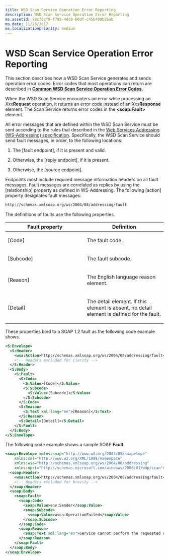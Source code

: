 ```yaml
---
title: WSD Scan Service Operation Error Reporting
description: WSD Scan Service Operation Error Reporting
ms.assetid: 78cf0cf9-f792-4dc9-b0df-c45b408b85ab
ms.date: 11/28/2017
ms.localizationpriority: medium
---
```


# WSD Scan Service Operation Error Reporting


This section describes how a WSD Scan Service generates and sends operation error codes. Error codes that most operations can return are described in [**Common WSD Scan Service Operation Error Codes**](common-wsd-scan-service-operation-error-codes.md).

When the WSD Scan Service encounters an error while processing an *Xxx***Request** operation, it returns an error code instead of an *Xxx***Response** element. The Scan Service returns error codes in the **&lt;soap:Fault&gt;** element.

All error messages that are defined within the WSD Scan Service must be sent according to the rules that described in the [Web Services Addressing (WS-Addressing) specification](https://go.microsoft.com/fwlink/p/?linkid=70144). Specifically, the WSD Scan Service should send fault messages, in order, to the following locations:

1.  The \[fault endpoint\], if it is present and valid.

2.  Otherwise, the \[reply endpoint\], if it is present.

3.  Otherwise, the \[source endpoint\].

Endpoints must include required message information headers on all fault messages. Fault messages are correlated as replies by using the \[relationship\] property as defined in WS-Addressing. The following \[action\] property designates fault messages:

```xml
http://schemas.xmlsoap.org/ws/2004/08/addressing/fault
```

The definitions of faults use the following properties.

<table>
<colgroup>
<col width="50%" />
<col width="50%" />
</colgroup>
<thead>
<tr class="header">
<th>Fault property</th>
<th>Definition</th>
</tr>
</thead>
<tbody>
<tr class="odd">
<td><p>[Code]</p></td>
<td><p>The fault code.</p></td>
</tr>
<tr class="even">
<td><p>[Subcode]</p></td>
<td><p>The fault subcode.</p></td>
</tr>
<tr class="odd">
<td><p>[Reason]</p></td>
<td><p>The English language reason element.</p></td>
</tr>
<tr class="even">
<td><p>[Detail]</p></td>
<td><p>The detail element. If this element is absent, no detail element is defined for the fault.</p></td>
</tr>
</tbody>
</table>

 

These properties bind to a SOAP 1.2 fault as the following code example shows.

```xml
<S:Envelope>
  <S:Header>
    <wsa:Action>http://schemas.xmlsoap.org/ws/2004/08/addressing/fault</wsa:Action>
    <!-- Headers excluded for clarity -->
  </S:Header>
  <S:Body>
    <S:Fault>
      <S:Code>
        <S:Value>[Code]</S:Value>
        <S:Subcode>
          <S:Value>[Subcode]</S:Value>
        </S:Subcode>
      </S:Code>
      <S:Reason>
        <S:Text xml:lang="en">[Reason]</S:Text>
      </S:Reason>
      <S:Detail>[Detail]</S:Detail>
    </S:Fault>
  </S:Body>
</S:Envelope>
```

The following code example shows a sample SOAP **Fault**.

```xml
<soap:Envelope xmlns:soap="http://www.w3.org/2003/05/soapelope"
    xmlns:xml="http://www.w3.org/XML/1998/namespace"
    xmlns:wsa="http://schemas.xmlsoap.org/ws/2004/08/addressing"
    xmlns:nprt="http://schemas.microsoft.com/windows/2006/01/wdp/scan">
  <soap:Header>
    <wsa:Action>http://schemas.xmlsoap.org/ws/2004/08/addressing/fault</wsa:Action>
    <!-- Headers excluded for brevity -->
  </soap:Header>
  <soap:Body>
    <soap:Fault>
      <soap:Code>
        <soap:Value>env:Sender</soap:Value>
        <soap:Subcode>
          <soap:Value>wscn:OperationFailed</soap:Value>
        </soap:Subcode>
      </soap:Code>
      <soap:Reason>
        <soap:Text xml:lang="en">Service cannot perform the requested operation</soap:Text>
      </soap:Reason>
    </soap:Fault>
  </soap:Body>
</soap:Envelope>
```

 

 





